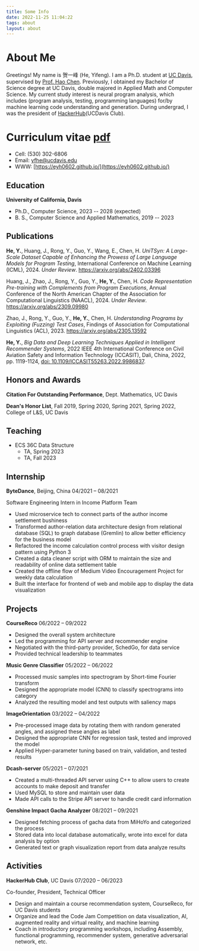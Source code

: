 ```yaml
---
title: Some Info
date: 2022-11-25 11:04:22
tags: about
layout: about
---
```


# About Me

Greetings! My name is 贺一峰 (He, Yifeng).
I am a Ph.D. student at [UC Davis](https://www.ucdavis.edu),
supervised by [Prof. Hao Chen](https://www.cs.ucdavis.edu/~hchen/).
Previously, I obtained my Bachelor of Science degree at UC Davis,
double majored in Applied Math and Computer Science.
My current study interest is neural program analysis,
which includes (program analysis, testing, programming languages) for/by machine learning code understanding and generation.
During undergrad, I was the president of [HackerHub](https://hackerhub-ucdavis.github.io/)(UCDavis Club).

<!-- Apart from academics, my interests cover more topics.
I am a gamer. My favorite games are Pokemon(s), The Witcher 3, Monster Hunter, Clash of Clans, and Genshin Impact.
I also love music (from an audiophile perspective) and [photography](https://www.instagram.com/ethan0he1/)! -->

# Curriculum vitae [pdf](./yfhe-cv.pdf)

- Cell: (530) 302-6806
- Email: yfhe@ucdavis.edu
- WWW: [https://eyh0602.github.io/](https://eyh0602.github.io/)

## Education

**University of California, Davis**

- Ph.D., Computer Science, 2023 -- 2028 (expected)
- B. S., Computer Science and Applied Mathematics, 2019 -- 2023

## Publications

**He, Y.**, Huang, J., Rong, Y., Guo, Y., Wang, E., Chen, H.
_UniTSyn: A Large-Scale Dataset Capable of Enhancing the Prowess of Large Language Models for Program Testing_,
International Conference on Machine Learning (ICML), 2024. _Under Review_.
https://arxiv.org/abs/2402.03396

Huang, J., Zhao, J., Rong, Y., Guo, Y., **He, Y.**, Chen, H.
_Code Representation Pre-training with Complements from Program Executions_,
Annual Conference of the North American Chapter of the Association for Computational Linguistics (NAACL), 2024. _Under Review_.
https://arxiv.org/abs/2309.09980

Zhao, J., Rong, Y., Guo, Y., **He, Y.**, Chen, H.
_Understanding Programs by Exploiting (Fuzzing) Test Cases_,
Findings of Association for Computational Linguistics (ACL), 2023. https://arxiv.org/abs/2305.13592

**He, Y.**,
_Big Data and Deep Learning Techniques Applied in Intelligent Recommender Systems_,
2022 IEEE 4th International Conference on Civil Aviation Safety and Information Technology (ICCASIT),
Dali, China, 2022, pp. 1119-1124, [doi: 10.1109/ICCASIT55263.2022.9986837](https://ieeexplore.ieee.org/document/9986837).

<!-- ## Research

**Computer Security Lab at UC Davis** 10/2022 - present

- Work with one PhD candidate, researchers from Tencent AI Lab, and Prof. Hao Chen on the frontend of programming language embedding.
- Generate fuzzing data (program-level IO pairs) for fine-tuning (Fuzz-tuning) LLM and achieved SOTA on downstream tasks.
- Generate fuzzing data (program-level IO pairs) for pre-training (Fuzz-pretrain) LLM.
- Proposed new tasks for evaluating testcase generation by LLM.
- Instrument open-source projects to generate function-level fuzzing IO-pairs via LLVM Pass.

**Path Academics** 02/2022 - 07/2022

- Conducted research on neural network and its application in AI under the supervision of Prof. Pavlos Protopapas from Harvard
- Attended workshops on gradient descent algorithm, neural network optimizers, regularization of neural network, and other related concepts and architecture
- Analyzed and compared models of deep learning algorithms application,
- Made automatic differentiation to activation functions by hand, visualized receptive fields through max-pooling
- Composed independently the research paper for the IEEE international conference -->

## Honors and Awards

**Citation For Outstanding Performance**, Dept. Mathematics, UC Davis

**Dean's Honor List**, Fall 2019, Spring 2020, Spring 2021, Spring 2022, College of L&S, UC Davis

## Teaching

- ECS 36C Data Structure
  - TA, Spring 2023
  - TA, Fall 2023

## Internship

**ByteDance**, Beijing, China 04/2021 – 08/2021

Software Engineering Intern in Income Platform Team

- Used microservice tech to connect parts of the author income settlement bushiness
- Transformed author-relation data architecture design from relational database (SQL) to graph database (Gremlin) to allow better efficiency for the business model
- Refactored the income calculation control process with visitor design pattern using Python 3
- Created a data cleaner script with ORM to maintain the size and readability of online data settlement table
- Created the offline flow of Medium Video Encouragement Project for weekly data calculation
- Built the interface for frontend of web and mobile app to display the data visualization

## Projects

**CourseReco** 06/2022 – 09/2022

- Designed the overall system architecture
- Led the programming for API server and recommender engine
- Negotiated with the third-party provider, SchedGo, for data service
- Provided technical leadership to teammates

**Music Genre Classifier** 05/2022 – 06/2022

- Processed music samples into spectrogram by Short-time Fourier transform
- Designed the appropriate model (CNN) to classify spectrograms into category
- Analyzed the resulting model and test outputs with saliency maps

**ImageOrientation** 03/2022 – 04/2022

- Pre-processed image data by rotating them with random generated angles, and assigned these angles as label
- Designed the appropriate CNN for regression task, tested and improved the model
- Applied Hyper-parameter tuning based on train, validation, and tested results

**Dcash-server** 05/2021 – 07/2021

- Created a multi-threaded API server using C++ to allow users to create accounts to make deposit and transfer
- Used MySQL to store and maintain user data
- Made API calls to the Stripe API server to handle credit card information

**Genshine Impact Gacha Analyzer** 08/2021 – 09/2021

- Designed fetching process of gacha data from MiHoYo and categorized the process
- Stored data into local database automatically, wrote into excel for data analysis by option
- Generated text or graph visualization report from data analyze results

## Activities

**HackerHub Club**, UC Davis 07/2020 – 06/2023

Co-founder, President, Technical Officer

- Design and maintain a course recommendation system, CourseReco, for UC Davis students
- Organize and lead the Code Jam Competition on data visualization, AI, augmented reality and virtual reality, and machine learning
- Coach in introductory programming workshops, including Assembly, functional programming, recommender system, generative adversarial network, etc.
